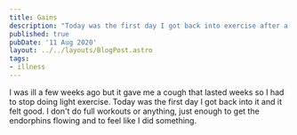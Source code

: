 ```yaml
---
title: Gains
description: "Today was the first day I got back into exercise after a brief illness."
published: true
pubDate: '11 Aug 2020'
layout: ../../layouts/BlogPost.astro
tags:
- illness
---
```


I was ill a few weeks ago but it gave me a cough that lasted weeks so I had to stop doing light exercise. Today was the first day I got back into it and it felt good. I don't do full workouts or anything, just enough to get the endorphins flowing and to feel like I did something.